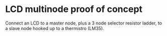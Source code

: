LCD multinode proof of concept
==============

Connect an LCD to a master node, plus a 3 node selector resistor ladder, to a slave node hooked up to a thermistro (LM35).